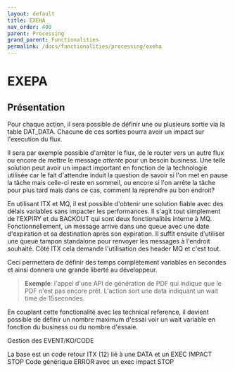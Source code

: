 ```yaml
---
layout: default
title: EXEHA
nav_order: 400
parent: Processing
grand_parent: Functionalities
permalink: /docs/functionalities/processing/exeha
---
```



# EXEPA

## Présentation


Pour chaque action, il sera possible de définir une ou plusieurs sortie via la table DAT_DATA.
Chacune de ces sorties pourra avoir un impact sur l'execution du flux.

Il sera par exemple possible d'arrêter le flux, de le router vers un autre flux ou encore de mettre le message *attente* pour un besoin business.
Une telle solution peut avoir un impact important en fonction de la technologie utilisée car le fait d'attendre induit la question de savoir si l'on met en pause la tâche mais celle-ci reste en sommeil, ou encore si l'on arrête la tâche pour plus tard mais dans ce cas, comment la reprendre au bon endroit?

En utilisant ITX et MQ, il est possible d'obtenir une solution fiable avec des délais variables sans impacter les performances.
Il s'agit tout simplement de l'EXPIRY et du BACKOUT qui sont deux fonctionalités interne à MQ.
Fonctionnellement, un message arrive dans une queue avec une date d'expiration et sa destination après son expiration.
Il suffit ensuite d'utiliser une queue tampon standalone pour renvoyer les messages à l'endroit souhaité.
Côté ITX cela demande l'utilisation des header MQ et c'est tout.

Ceci permettera de définir des temps complètement variables en secondes et ainsi donnera une grande liberté au développeur.
>**Exemple**: l'appel d'une API de génération de PDF qui indique que le PDF n'est pas encore prêt. L'action sort une data indiquant un wait time de 15secondes.

En couplant cette fonctionalité avec les technical reference, il devient possible de définir un nombre maximum d'essai voir un wait variable en fonction du business ou du nombre d'essaie.




Gestion des EVENT/KO/CODE

La base est un code retour ITX (12) lié à une DATA et un EXEC IMPACT STOP
Code générique ERROR avec un exec impact STOP
